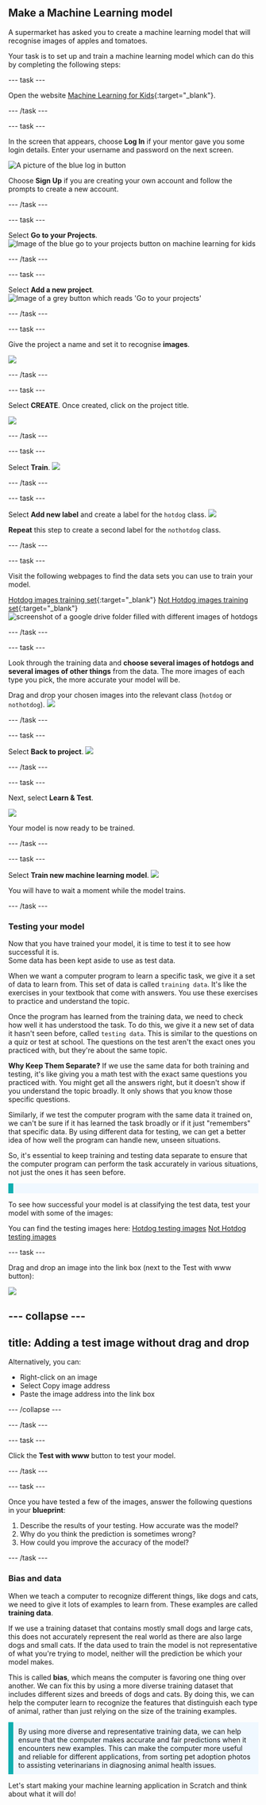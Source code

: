 ## Make a Machine Learning model

A supermarket has asked you to create a machine learning model that will recognise images of apples and tomatoes.

Your task is to set up and train a machine learning model which can do this by completing the following steps:

--- task ---

Open the website [Machine Learning for Kids](https://machinelearningforkids.co.uk/#!/login){:target="_blank"}.


--- /task ---

--- task ---

In the screen that appears, choose **Log In** if your mentor gave you some login details. Enter your username and password on the next screen.

![A picture of the blue log in button](images/singup_login.png)

Choose **Sign Up** if you are creating your own account and follow the prompts to create a new account.

--- /task ---

--- task ---

Select **Go to your Projects**.
![Image of the blue go to your projects button on machine learning for kids](images/go2projects.png)

--- /task ---

--- task ---

Select **Add a new project**.
![Image of a grey button which reads 'Go to your projects'](images/add_new_project.png)

--- /task ---

--- task ---

Give the project a name and set it to recognise **images**.

![](images/hotdog_nothotdog.png)

--- /task ---

--- task ---

Select **CREATE**. Once created, click on the project title.

![](images/create_button.png)

--- /task ---

--- task ---

Select **Train**.
![](images/train.png)

--- /task ---

--- task ---

Select **Add new label** and create a label for the `hotdog` class.
![](images/add_hotdog.png)

**Repeat** this step to create a second label for the `nothotdog` class.

--- /task ---

--- task ---

Visit the following webpages to find the data sets you can use to train your model.

[Hotdog images training set](https://www.flickr.com/photos/raspberrypi/sets/72177720310421034/){:target="_blank"} 
[Not Hotdog images training set](https://www.flickr.com/photos/raspberrypi/albums/72177720310409272){:target="_blank"} 
![screenshot of a google drive folder filled with different images of hotdogs](images/hotdogs.png)

--- /task ---

--- task ---

Look through the training data and **choose several images of hotdogs and several images of other things** from the data. The more images of each type you pick, the more accurate your model will be.

Drag and drop your chosen images into the relevant class (`hotdog` or `nothotdog`).
![](images/hotdog_classes.png)

--- /task ---

--- task ---

Select **Back to project**.
![](images/back_to_project.png)

--- /task ---

--- task ---

Next, select **Learn & Test**.

![](images/learn_test.png)


Your model is now ready to be trained. 

--- /task ---

--- task ---

Select **Train new machine learning model**.
![](images/train_new.png)

You will have to wait a moment while the model trains.

--- /task ---

### Testing your model

Now that you have trained your model, it is time to test it to see how successful it is.  
Some data has been kept aside to use as test data.

When we want a computer program to learn a specific task, we give it a set of data to learn from. This set of data is called `training data`. It's like the exercises in your textbook that come with answers. You use these exercises to practice and understand the topic.

Once the program has learned from the training data, we need to check how well it has understood the task. To do this, we give it a new set of data it hasn't seen before, called `testing data`. This is similar to the questions on a quiz or test at school. The questions on the test aren't the exact ones you practiced with, but they're about the same topic.

**Why Keep Them Separate?**
If we use the same data for both training and testing, it's like giving you a math test with the exact same questions you practiced with. You might get all the answers right, but it doesn't show if you understand the topic broadly. It only shows that you know those specific questions.

Similarly, if we test the computer program with the same data it trained on, we can't be sure if it has learned the task broadly or if it just "remembers" that specific data. By using different data for testing, we can get a better idea of how well the program can handle new, unseen situations.

So, it's essential to keep training and testing data separate to ensure that the computer program can perform the task accurately in various situations, not just the ones it has seen before.

<p style='border-left: solid; border-width:10px; border-color: #0faeb0; background-color: aliceblue; padding: 10px;'>

To see how successful your model is at classifying the test data, test your model with some of the images:

You can find the testing images here:
<a href="(https://www.flickr.com/photos/raspberrypi/albums/72177720310403685)" target="_blank">Hotdog testing images</a> 
<a href="(https://www.flickr.com/photos/raspberrypi/albums/72177720310403760)" target="_blank">Not Hotdog testing images</a> 

</p>


--- task ---

Drag and drop an image into the link box (next to the Test with www button):

![](images/test_with_www.png)

--- collapse ---
---
title: Adding a test image without drag and drop
---

Alternatively, you can:

+ Right-click on an image
+ Select Copy image address
+ Paste the image address into the link box

--- /collapse ---

--- /task ---

--- task ---

Click the **Test with www** button to test your model.

--- /task ---

--- task ---

Once you have tested a few of the images, answer the following questions in your **blueprint**:

1. Describe the results of your testing. How accurate was the model? 
2. Why do you think the prediction is sometimes  wrong?
3. How could you improve the accuracy of the model?

--- /task ---

### Bias and data

When we teach a computer to recognize different things, like dogs and cats, we need to give it lots of examples to learn from. These examples are called **training data**.

If we use a training dataset that contains mostly small dogs and large cats, this does not accurately represent the real world as there are also large dogs and small cats. If the data used to train the model is not representative of what you're trying to model, neither will the prediction be which your model makes.

This is called **bias**, which means the computer is favoring one thing over another. We can fix this by using a more diverse training dataset that includes different sizes and breeds of dogs and cats. By doing this, we can help the computer learn to recognize the features that distinguish each type of animal, rather than just relying on the size of the training examples.

<p style='border-left: solid; border-width:10px; border-color: #0faeb0; background-color: aliceblue; padding: 10px;'>
By using more diverse and representative training data, we can help ensure that the computer makes accurate and fair predictions when it encounters new examples. This can make the computer more useful and reliable for different applications, from sorting pet adoption photos to assisting veterinarians in diagnosing animal health issues.
</p>

Let's start making your machine learning application in Scratch and think about what it will do!